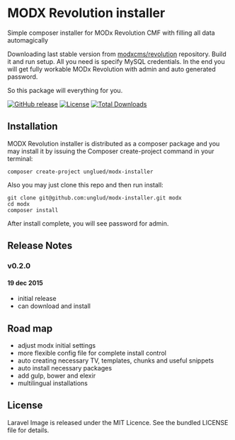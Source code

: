 # MODX Revolution installer 
Simple composer installer for MODx Revolution CMF with filling all data automagically

Downloading last stable version from [modxcms/revolution](https://github.com/modxcms/revolution) repository. Build it and run setup. All you need is specify MySQL credentials. In the end you will get fully workable MODx Revolution with admin and auto generated password.

So this package will everything for you.

[![GitHub release](https://img.shields.io/github/release/unglud/modx-installer.svg)](https://github.com/unglud/modx-installer/releases)
[![License](https://img.shields.io/packagist/l/unglud/modx-installer.svg)](https://github.com/unglud/modx-installer/blob/master/LICENSE)
[![Total Downloads](https://img.shields.io/packagist/dt/unglud/modx-installer.svg)](https://packagist.org/packages/unglud/modx-installer)

## Installation

MODX Revolution installer is distributed as a composer package and you may install it by issuing the Composer create-project command in your terminal:

```
composer create-project unglued/modx-installer
```

Also you may just clone this repo and then run install:
```
git clone git@github.com:unglud/modx-installer.git modx
cd modx
composer install
```



After install complete, you will see password for admin.

## Release Notes
### v0.2.0
#### 19 dec 2015
- initial release
- can download and install

## Road map
- adjust modx initial settings
- more flexible config file for complete install control
- auto creating necessary TV, templates, chunks and useful snippets
- auto install necessary packages
- add gulp, bower and elexir
- multilingual installations

## License

Laravel Image is released under the MIT Licence. See the bundled LICENSE file for details.
